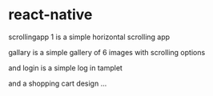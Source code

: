 # react-native



scrollingapp 1 is a simple horizontal scrolling app

gallary is a simple gallery of 6 images with scrolling options

and login is a simple log in tamplet 

and  a shopping cart design ...
